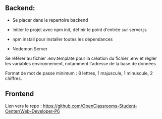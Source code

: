 ## Backend:

-   Se placer dans le repertoire backend

-   Initier le projet avec npm init, définir le point d'entrée sur server.js

-   npm install pour installer toutes les dépendances

-   Nodemon Server

Se référer au fichier .env.template pour la création du fichier .env et régler les variables environnement, notamment l'adresse de la base de données

Format de mot de passe minimum : 8 lettres, 1 majuscule, 1 minuscule, 2 chiffres.

## Frontend

Lien vers le repo : https://github.com/OpenClassrooms-Student-Center/Web-Developer-P6
